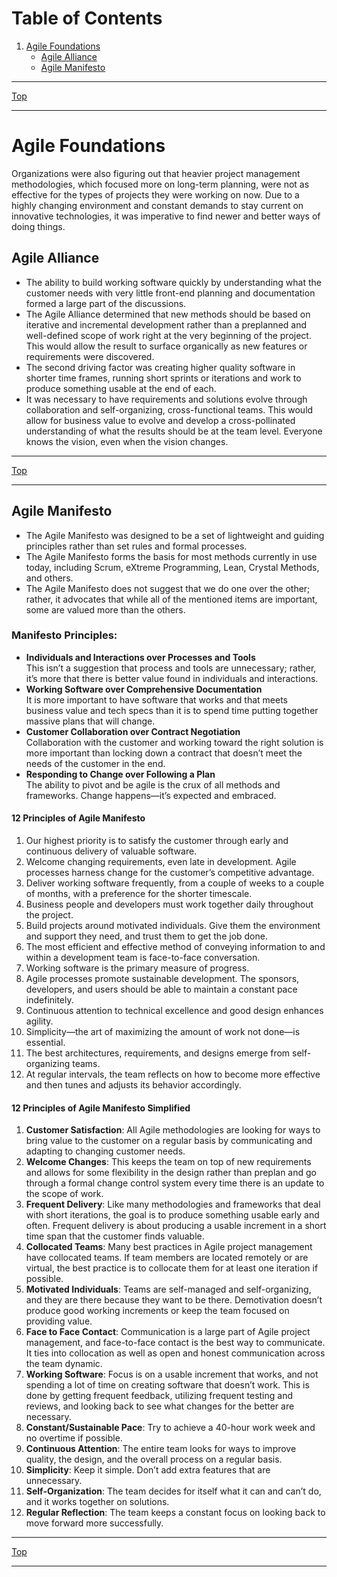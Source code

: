 # Table of Contents <br>
1. [Agile Foundations](#agile-foundations)<br>
	* [Agile Alliance](#agile_alliance)<br>
	* [Agile Manifesto](#agile_manifesto)<br>

* * * 
[Top](#table-of-contents-)
* * * 
# Agile Foundations<a name="agile-foundations"></a>
Organizations were also figuring out that heavier project management methodologies, which focused more on long-term planning, were not as effective for the types of projects they were working on now. Due to a highly changing environment and constant demands to stay current on innovative technologies, it was imperative to find newer and better ways of doing things.

## Agile Alliance<a name="agile_alliance"></a>
* The ability to build working software quickly by understanding what the customer needs with very little front-end planning and documentation formed a large part of the discussions.
* The Agile Alliance determined that new methods should be based on iterative and incremental development rather than a preplanned and well-defined scope of work right at the very beginning of the project. This would allow the result to surface organically as new features or requirements were discovered.
* The second driving factor was creating higher quality software in shorter time frames, running short sprints or iterations and work to produce something usable at the end of each.
* It was necessary to have requirements and solutions evolve through collaboration and self-organizing, cross-functional teams. This would allow for business value to evolve and develop a cross-pollinated understanding of what the results should be at the team level. Everyone knows the vision, even when the vision changes.

* * * 
[Top](#table-of-contents-)
* * * 
## Agile Manifesto<a name="agile_manifesto"></a>
* The Agile Manifesto was designed to be a set of lightweight and guiding principles rather than set rules and formal processes.
* The Agile Manifesto forms the basis for most methods currently in use today, including Scrum, eXtreme Programming, Lean, Crystal Methods, and others.
* The Agile Manifesto does not suggest that we do one over the other; rather, it advocates that while all of the mentioned items are important, some are valued more than the others.

### Manifesto Principles:<br>
* **Individuals and Interactions over Processes and Tools**<br>
This isn’t a suggestion that process and tools are unnecessary; rather, it’s more that there is better value found in individuals and interactions.<br>
* **Working Software over Comprehensive Documentation**<br>
It is more important to have software that works and that meets business value and tech specs than it is to spend time putting together massive plans that will change.<br>
* **Customer Collaboration over Contract Negotiation**<br>
Collaboration with the customer and working toward the right solution is more important than locking down a contract that doesn’t meet the needs of the customer in the end. <br>
* **Responding to Change over Following a Plan** <br>
The ability to pivot and be agile is the crux of all methods and frameworks. Change happens—it’s expected and embraced.<br>
 
#### 12 Principles of Agile Manifesto
1. Our highest priority is to satisfy the customer through early and continuous delivery of valuable software.
2. Welcome changing requirements, even late in development. Agile processes harness change for the customer’s competitive advantage.
3. Deliver working software frequently, from a couple of weeks to a couple of months, with a preference for the shorter timescale.
4. Business people and developers must work together daily throughout the project.
5. Build projects around motivated individuals. Give them the environment and support they need, and trust them to get the job done.
6. The most efficient and effective method of conveying information to and within a development team is face-to-face conversation.
7. Working software is the primary measure of progress.
8. Agile processes promote sustainable development. The sponsors, developers, and users should be able to maintain a constant pace indefinitely.
9. Continuous attention to technical excellence and good design enhances agility.
10. Simplicity—the art of maximizing the amount of work not done—is essential.
11. The best architectures, requirements, and designs emerge from self-organizing teams.
12. At regular intervals, the team reflects on how to become more effective and then tunes and adjusts its behavior accordingly.

#### 12 Principles of Agile Manifesto Simplified
1. **Customer Satisfaction**: All Agile methodologies are looking for ways to bring value to the customer on a regular basis by communicating and adapting to changing customer needs.
2. **Welcome Changes**: This keeps the team on top of new requirements and allows for some flexibility in the design rather than preplan and go through a formal change control system every time there is an update to the scope of work.
3. **Frequent Delivery**: Like many methodologies and frameworks that deal with short iterations, the goal is to produce something usable early and often. Frequent delivery is about producing a usable increment in a short time span that the customer finds valuable.
4. **Collocated Teams**: Many best practices in Agile project management have collocated teams. If team members are located remotely or are virtual, the best practice is to collocate them for at least one iteration if possible.
5. **Motivated Individuals**: Teams are self-managed and self-organizing, and they are there because they want to be there. Demotivation doesn’t produce good working increments or keep the team focused on providing value.
6. **Face to Face Contact**: Communication is a large part of Agile project management, and face-to-face contact is the best way to communicate. It ties into collocation as well as open and honest communication across the team dynamic.
7. **Working Software**: Focus is on a usable increment that works, and not spending a lot of time on creating software that doesn’t work. This is done by getting frequent feedback, utilizing frequent testing and reviews, and looking back to see what changes for the better are necessary.
8. **Constant/Sustainable Pace**: Try to achieve a 40-hour work week and no overtime if possible.
9. **Continuous Attention**: The entire team looks for ways to improve quality, the design, and the overall process on a regular basis.
10. **Simplicity**: Keep it simple. Don’t add extra features that are unnecessary.
11. **Self-Organization**: The team decides for itself what it can and can’t do, and it works together on solutions.
12. **Regular Reflection**: The team keeps a constant focus on looking back to move forward more successfully.

* * * 
[Top](#table-of-contents-)
* * * 

